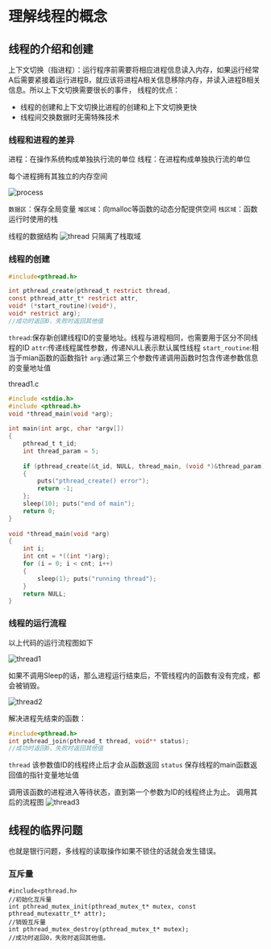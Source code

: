 # 理解线程的概念
## 线程的介绍和创建
上下文切换（指进程）：运行程序前需要将相应进程信息读入内存，如果运行经常A后需要紧接着运行进程B，就应该将进程A相关信息移除内存，并读入进程B相关信息。所以上下文切换需要很长的事件，
线程的优点：
- 线程的创建和上下文切换比进程的创建和上下文切换更快
- 线程间交换数据时无需特殊技术

### 线程和进程的差异
进程：在操作系统构成单独执行流的单位
线程：在进程构成单独执行流的单位

每个进程拥有其独立的内存空间

![process](pic/process.png)

`数据区`：保存全局变量
`堆区域`：向malloc等函数的动态分配提供空间
`栈区域`：函数运行时使用的栈

线程的数据结构
![thread](pic/process2.png)
只隔离了栈取域

### 线程的创建
```c
#include<pthread.h>

int pthread_create(pthread_t restrict thread, 
const pthread_attr_t* restrict attr, 
void* (*start_routine)(void*),
void* restrict arg);
//成功时返回0，失败时返回其他值
```
`thread`:保存新创建线程ID的变量地址。线程与进程相同，也需要用于区分不同线程的ID
`attr`:传递线程属性参数，传递NULL表示默认属性线程
`start_routine`:相当于mian函数的函数指针
`arg`:通过第三个参数传递调用函数时包含传递参数信息的变量地址值

thread1.c
```c
#include <stdio.h>
#include <pthread.h>
void *thread_main(void *arg);
 
int main(int argc, char *argv[])
{
    pthread_t t_id;
    int thread_param = 5;
 
    if (pthread_create(&t_id, NULL, thread_main, (void *)&thread_param) != 0)
    {
        puts("pthread_create() error");
        return -1;
    };
    sleep(10); puts("end of main");
    return 0;
}
 
void *thread_main(void *arg)
{
    int i;
    int cnt = *((int *)arg);
    for (i = 0; i < cnt; i++)
    {
        sleep(1); puts("running thread");
    }
    return NULL;
}
```

### 线程的运行流程

以上代码的运行流程图如下

![thread1](pic/thread.png)

如果不调用Sleep的话，那么进程运行结束后，不管线程内的函数有没有完成，都会被销毁。

![thread2](pic/thread2.png)

解决进程先结束的函数：
```c
#include<pthread.h>
int pthread_join(pthread_t thread, void** status);
//成功时返回0，失败时返回其他值
```
`thread` 该参数值ID的线程终止后才会从函数返回
`status` 保存线程的main函数返回值的指针变量地址值

调用该函数的进程进入等待状态，直到第一个参数为ID的线程终止为止。
调用其后的流程图
![thread3](pic/thread3.png)

## 线程的临界问题
也就是银行问题，多线程的读取操作如果不锁住的话就会发生错误。
### 互斥量
```
#include<pthread.h>
//初始化互斥量
int pthread_mutex_init(pthread_mutex_t* mutex, const pthread_mutexattr_t* attr);
//销毁互斥量
int pthread_mutex_destroy(pthread_mutex_t* mutex);
//成功时返回0，失败时返回其他值。
```
